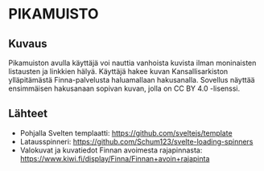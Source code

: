 # PIKAMUISTO

## Kuvaus

Pikamuiston avulla käyttäjä voi nauttia vanhoista kuvista ilman moninaisten listausten ja linkkien hälyä. Käyttäjä hakee kuvan Kansallisarkiston ylläpitämästä Finna-palvelusta haluamallaan hakusanalla. Sovellus näyttää ensimmäisen hakusanaan sopivan kuvan, jolla on CC BY 4.0 -lisenssi.

## Lähteet

- Pohjalla Svelten templaatti: https://github.com/sveltejs/template
- Latausspinneri: https://github.com/Schum123/svelte-loading-spinners
- Valokuvat ja kuvatiedot Finnan avoimesta rajapinnasta: https://www.kiwi.fi/display/Finna/Finnan+avoin+rajapinta
